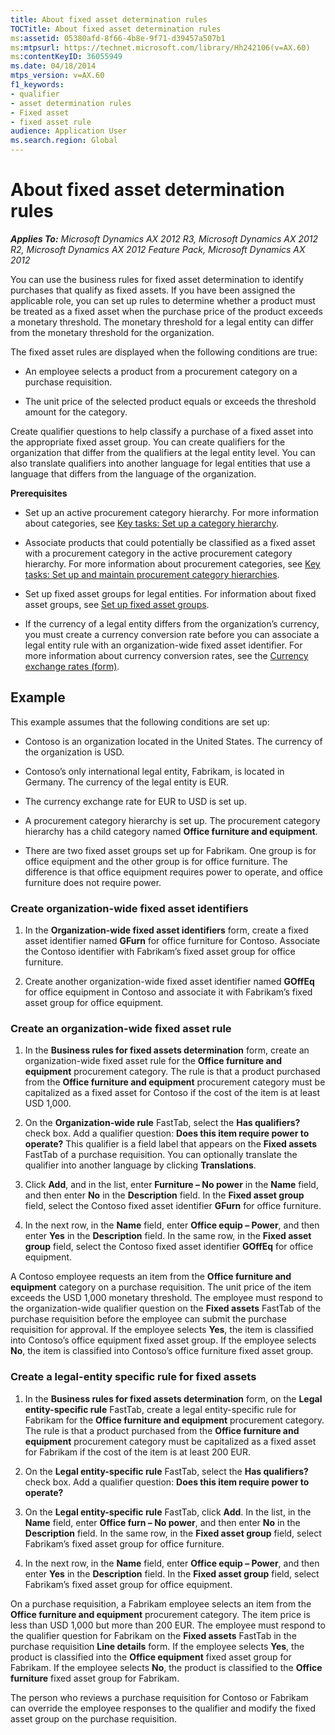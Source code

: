 ```yaml
---
title: About fixed asset determination rules
TOCTitle: About fixed asset determination rules
ms:assetid: 05380afd-8f66-4b8e-9f71-d39457a507b1
ms:mtpsurl: https://technet.microsoft.com/library/Hh242106(v=AX.60)
ms:contentKeyID: 36055949
ms.date: 04/18/2014
mtps_version: v=AX.60
f1_keywords:
- qualifier
- asset determination rules
- Fixed asset
- fixed asset rule
audience: Application User
ms.search.region: Global
---
```


# About fixed asset determination rules 


_**Applies To:** Microsoft Dynamics AX 2012 R3, Microsoft Dynamics AX 2012 R2, Microsoft Dynamics AX 2012 Feature Pack, Microsoft Dynamics AX 2012_

You can use the business rules for fixed asset determination to identify purchases that qualify as fixed assets. If you have been assigned the applicable role, you can set up rules to determine whether a product must be treated as a fixed asset when the purchase price of the product exceeds a monetary threshold. The monetary threshold for a legal entity can differ from the monetary threshold for the organization.

The fixed asset rules are displayed when the following conditions are true:

  - An employee selects a product from a procurement category on a purchase requisition.

  - The unit price of the selected product equals or exceeds the threshold amount for the category.

Create qualifier questions to help classify a purchase of a fixed asset into the appropriate fixed asset group. You can create qualifiers for the organization that differ from the qualifiers at the legal entity level. You can also translate qualifiers into another language for legal entities that use a language that differs from the language of the organization.

**Prerequisites**

  - Set up an active procurement category hierarchy. For more information about categories, see [Key tasks: Set up a category hierarchy](key-tasks-set-up-a-category-hierarchy.md).

  - Associate products that could potentially be classified as a fixed asset with a procurement category in the active procurement category hierarchy. For more information about procurement categories, see [Key tasks: Set up and maintain procurement category hierarchies](key-tasks-set-up-and-maintain-procurement-category-hierarchies.md).

  - Set up fixed asset groups for legal entities. For information about fixed asset groups, see [Set up fixed asset groups](set-up-fixed-asset-groups.md).

  - If the currency of a legal entity differs from the organization’s currency, you must create a currency conversion rate before you can associate a legal entity rule with an organization-wide fixed asset identifier. For more information about currency conversion rates, see the [Currency exchange rates (form)](https://technet.microsoft.com/library/hh209477\(v=ax.60\)).

## Example

This example assumes that the following conditions are set up:

  - Contoso is an organization located in the United States. The currency of the organization is USD.

  - Contoso’s only international legal entity, Fabrikam, is located in Germany. The currency of the legal entity is EUR.

  - The currency exchange rate for EUR to USD is set up.

  - A procurement category hierarchy is set up. The procurement category hierarchy has a child category named **Office furniture and equipment**.

  - There are two fixed asset groups set up for Fabrikam. One group is for office equipment and the other group is for office furniture. The difference is that office equipment requires power to operate, and office furniture does not require power.

### Create organization-wide fixed asset identifiers

1.  In the **Organization-wide fixed asset identifiers** form, create a fixed asset identifier named **GFurn** for office furniture for Contoso. Associate the Contoso identifier with Fabrikam’s fixed asset group for office furniture.

2.  Create another organization-wide fixed asset identifier named **GOffEq** for office equipment in Contoso and associate it with Fabrikam’s fixed asset group for office equipment.

### Create an organization-wide fixed asset rule

1.  In the **Business rules for fixed assets determination** form, create an organization-wide fixed asset rule for the **Office furniture and equipment** procurement category. The rule is that a product purchased from the **Office furniture and equipment** procurement category must be capitalized as a fixed asset for Contoso if the cost of the item is at least USD 1,000.

2.  On the **Organization-wide rule** FastTab, select the **Has qualifiers?** check box. Add a qualifier question: **Does this item require power to operate?** This qualifier is a field label that appears on the **Fixed assets** FastTab of a purchase requisition. You can optionally translate the qualifier into another language by clicking **Translations**.

3.  Click **Add**, and in the list, enter **Furniture – No power** in the **Name** field, and then enter **No** in the **Description** field. In the **Fixed asset group** field, select the Contoso fixed asset identifier **GFurn** for office furniture.

4.  In the next row, in the **Name** field, enter **Office equip – Power**, and then enter **Yes** in the **Description** field. In the same row, in the **Fixed asset group** field, select the Contoso fixed asset identifier **GOffEq** for office equipment.

A Contoso employee requests an item from the **Office furniture and equipment** category on a purchase requisition. The unit price of the item exceeds the USD 1,000 monetary threshold. The employee must respond to the organization-wide qualifier question on the **Fixed assets** FastTab of the purchase requisition before the employee can submit the purchase requisition for approval. If the employee selects **Yes**, the item is classified into Contoso’s office equipment fixed asset group. If the employee selects **No**, the item is classified into Contoso’s office furniture fixed asset group.

### Create a legal-entity specific rule for fixed assets

1.  In the **Business rules for fixed assets determination** form, on the **Legal entity-specific rule** FastTab, create a legal entity-specific rule for Fabrikam for the **Office furniture and equipment** procurement category. The rule is that a product purchased from the **Office furniture and equipment** procurement category must be capitalized as a fixed asset for Fabrikam if the cost of the item is at least 200 EUR.

2.  On the **Legal entity-specific rule** FastTab, select the **Has qualifiers?** check box. Add a qualifier question: **Does this item require power to operate?**

3.  On the **Legal entity-specific rule** FastTab, click **Add**. In the list, in the **Name** field, enter **Office furn – No power**, and then enter **No** in the **Description** field. In the same row, in the **Fixed asset group** field, select Fabrikam’s fixed asset group for office furniture.

4.  In the next row, in the **Name** field, enter **Office equip – Power**, and then enter **Yes** in the **Description** field. In the **Fixed asset group** field, select Fabrikam’s fixed asset group for office equipment.

On a purchase requisition, a Fabrikam employee selects an item from the **Office furniture and equipment** procurement category. The item price is less than USD 1,000 but more than 200 EUR. The employee must respond to the qualifier question for Fabrikam on the **Fixed assets** FastTab in the purchase requisition **Line details** form. If the employee selects **Yes**, the product is classified into the **Office equipment** fixed asset group for Fabrikam. If the employee selects **No**, the product is classified to the **Office furniture** fixed asset group for Fabrikam.

The person who reviews a purchase requisition for Contoso or Fabrikam can override the employee responses to the qualifier and modify the fixed asset group on the purchase requisition.

  


